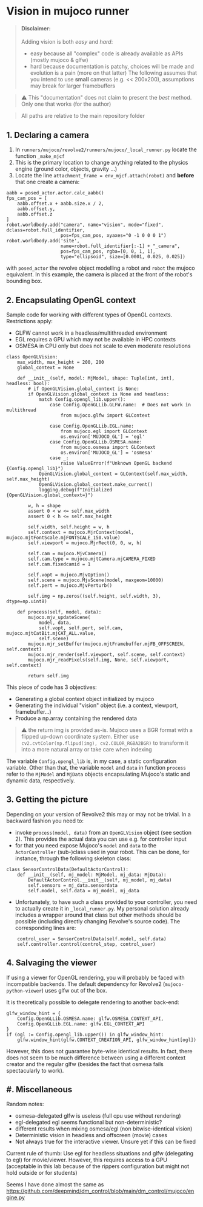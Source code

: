 # Vision in mujoco runner

> #### Disclaimer:
> Adding vision is both *easy* and *hard*:
> - easy because all "complex" code is already available as APIs (mostly
mujoco & glfw)
> - hard because documentation is patchy, choices will be made and evolution
is a pain (more on that latter)
> The following assumes that you intend to use __small__ cameras (e.g. <<
200x200), assumptions may break for larger framebuffers 

> :warning: This "documentation" does not claim to present the _best_ method.
> Only one that works (for the author)

> All paths are relative to the main repository folder

## 1. Declaring a camera

1. In `runners/mujoco/revolve2/runners/mujoco/_local_runner.py` locate the function `_make_mjcf`
2. This is the primary location to change anything related to the physics engine (ground color,
objects, gravity ...)
3. Locate the line `attachment_frame = env_mjcf.attach(robot)` and __before__ that one create a camera:
```
aabb = posed_actor.actor.calc_aabb()
fps_cam_pos = [
    aabb.offset.x + aabb.size.x / 2,
    aabb.offset.y,
    aabb.offset.z
]
robot.worldbody.add("camera", name="vision", mode="fixed", dclass=robot.full_identifier,
                    pos=fps_cam_pos, xyaxes="0 -1 0 0 0 1")
robot.worldbody.add('site',
                    name=robot.full_identifier[:-1] + "_camera",
                    pos=fps_cam_pos, rgba=[0, 0, 1, 1],
                    type="ellipsoid", size=[0.0001, 0.025, 0.025])
```
with `posed_actor` the revolve object modelling a robot and `robot` the mujoco equivalent.
In this example, the camera is placed at the front of the robot's bounding box.

## 2. Encapsulating OpenGL context

Sample code for working with different types of OpenGL contexts. Restrictions apply:
- GLFW cannot work in a headless/multithreaded environment
- EGL requires a GPU which may not be available in HPC contexts
- OSMESA in CPU only but does not scale to even moderate resolutions
```
class OpenGLVision:
    max_width, max_height = 200, 200
    global_context = None

    def __init__(self, model: MjModel, shape: Tuple[int, int], headless: bool):
        # if OpenGLVision.global_context is None:
        if OpenGLVision.global_context is None and headless:
            match Config.opengl_lib.upper():
                case Config.OpenGLLib.GLFW.name:  # Does not work in multithread
                    from mujoco.glfw import GLContext

                case Config.OpenGLLib.EGL.name:
                    from mujoco.egl import GLContext
                    os.environ['MUJOCO_GL'] = 'egl'
                case Config.OpenGLLib.OSMESA.name:
                    from mujoco.osmesa import GLContext
                    os.environ['MUJOCO_GL'] = 'osmesa'
                case _:
                    raise ValueError(f"Unknown OpenGL backend {Config.opengl_lib}")
            OpenGLVision.global_context = GLContext(self.max_width, self.max_height)
            OpenGLVision.global_context.make_current()
            logging.debug(f"Initialized {OpenGLVision.global_context=}")

        w, h = shape
        assert 0 < w <= self.max_width
        assert 0 < h <= self.max_height

        self.width, self.height = w, h
        self.context = mujoco.MjrContext(model, mujoco.mjtFontScale.mjFONTSCALE_150.value)
        self.viewport = mujoco.MjrRect(0, 0, w, h)

        self.cam = mujoco.MjvCamera()
        self.cam.type = mujoco.mjtCamera.mjCAMERA_FIXED
        self.cam.fixedcamid = 1

        self.vopt = mujoco.MjvOption()
        self.scene = mujoco.MjvScene(model, maxgeom=10000)
        self.pert = mujoco.MjvPerturb()

        self.img = np.zeros((self.height, self.width, 3), dtype=np.uint8)

    def process(self, model, data):
        mujoco.mjv_updateScene(
            model, data,
            self.vopt, self.pert, self.cam, mujoco.mjtCatBit.mjCAT_ALL.value,
            self.scene)
        mujoco.mjr_setBuffer(mujoco.mjtFramebuffer.mjFB_OFFSCREEN, self.context)
        mujoco.mjr_render(self.viewport, self.scene, self.context)
        mujoco.mjr_readPixels(self.img, None, self.viewport, self.context)

        return self.img
```

This piece of code has 3 objectives:
 - Generating a global context object initialized by mujoco
 - Generating the individual "vision" object (i.e. a context, viewport, framebuffer...)
 - Produce a np.array containing the rendered data

> :warning: the return img is provided as-is. Mujoco uses a BGR format with a flipped
> up-down coordinate system. Either use `cv2.cvtColor(np.flipud(img), cv2.COLOR_RGBA2BGR)`
> to transform it into a more natural array or take care when indexing

The variable `Config.opengl_lib` is, in my case, a static configuration variable.
Other than that, the variable `model` and `data` in function `process` refer to the
`MjModel` and `MjData` objects encapsulating Mujoco's static and dynamic data, respectively.

## 3. Getting the picture

Depending on your version of Revolve2 this may or may not be trivial. In a backward
fashion you need to:
- invoke `process(model, data)` from an `OpenGLVision` object (see section 2). This
provides the actual data you can use e.g. for controller input
- for that you need expose Mujoco's `model` and `data` to the `ActorController`
(sub-)class used in your robot. This can be done, for instance, through the following
skeleton class:
```
class SensorControlData(DefaultActorControl):
    def __init__(self, mj_model: MjModel, mj_data: MjData):
        DefaultActorControl.__init__(self, mj_model, mj_data)
        self.sensors = mj_data.sensordata
        self.model, self.data = mj_model, mj_data
```
- Unfortunately, to have such a class provided to your controller, you need to actually
create it in `_local_runner.py`. My personal solution already includes a wrapper around
that class but other methods should be possible (including directly changing Revolve's
source code). The corresponding lines are:
```
    control_user = SensorControlData(self.model, self.data)
    self.controller.control(control_step, control_user)
```

## 4. Salvaging the viewer

If using a viewer for OpenGL rendering, you will probably be faced with incompatible
backends. The default dependency for Revolve2 (`mujoco-python-viewer`) uses glfw out of
the box. 

It is theoretically possible to delegate rendering to another back-end:
```
glfw_window_hint = {
    Config.OpenGLLib.OSMESA.name: glfw.OSMESA_CONTEXT_API,
    Config.OpenGLLib.EGL.name: glfw.EGL_CONTEXT_API
}
if (ogl := Config.opengl_lib.upper()) in glfw_window_hint:
    glfw.window_hint(glfw.CONTEXT_CREATION_API, glfw_window_hint[ogl])
```

However, this does not guarantee byte-wise identical results. In fact, there
does not seem to be much difference between using a different context creator
and the regular glfw (besides the fact that osmesa fails spectacularly to work).

## #. Miscellaneous

Random notes:
- osmesa-delegated glfw is useless (full cpu use without rendering)
- egl-delegated egl seems functional but non-deterministic?
- different results when mixing osmesa/egl (non bitwise-identical vision)
- Deterministic vision in headless and offscreen (movie) cases
- Not always true for the interactive viewer. Unsure yet if this can be fixed

Current rule of thumb:
Use egl for headless situations and glfw (delegating to egl) for movie/viewer.
However, this requires access to a GPU (acceptable in this lab
because of the rippers configuration but might not hold outside or for students)

Seems I have done almost the same as https://github.com/deepmind/dm_control/blob/main/dm_control/mujoco/engine.py